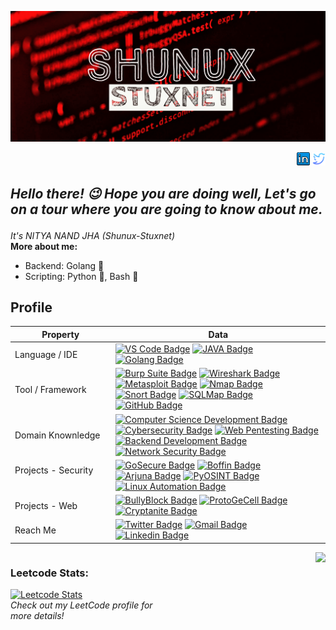 <p align="center">
  <a href="https://github.com/Shunux-Stuxnet">
    <img src="https://raw.githubusercontent.com/Shunux-Stuxnet/Shunux-Stuxnet/main/My%20Post%20(5)%7E2.png" />
  </a>
</p>
<p align="right">
  <a href="https://www.linkedin.com/in/shunux-stuxnet"><img src="https://github.com/Shunux-Stuxnet/Shunux-Stuxnet/blob/dde9363e7f1ab620489c06ce99be4120a82e0140/linkedin-64.png" width="21" ></a>
  <a href="https://twitter.com/CySecDF?s=09"><img src="https://github.com/Shunux-Stuxnet/Shunux-Stuxnet/blob/dde9363e7f1ab620489c06ce99be4120a82e0140/twitter.svg" width="21"/></a>
</p>

<h2><i><p>Hello there! 😉 Hope you are doing well, Let's go on a tour where you are going to know about me.</p></i></h2>
<i>It's NITYA NAND JHA (Shunux-Stuxnet)</i>
<br>
<b>More about me:</b>

* Backend: Golang 🚀
* Scripting: Python 🐍, Bash 📜


## Profile
Property                 | Data  
-------------------------|------
Language / IDE           | [![VS Code Badge](https://img.shields.io/badge/-VS%20Code-007ACC?style=flat&logo=visual-studio-code&logoColor=white)](https://github.com/search?q=user%3Ashunux&type=Repositories) [![JAVA Badge](https://img.shields.io/badge/-JAVA-007396?style=flat&logo=JAVA&logoColor=white)](https://github.com/search?q=user%3Ashunux&type=Repositories) [![Golang Badge](https://img.shields.io/badge/-Golang-00ADD8?style=flat&logo=go&logoColor=white)](https://github.com/search?q=user%3Ashunux&type=Repositories)
Tool / Framework         | [![Burp Suite Badge](https://img.shields.io/badge/-Burp_Suite-FF6347?style=flat&logo=burp%20suite&logoColor=white)](https://portswigger.net/burp) [![Wireshark Badge](https://img.shields.io/badge/-Wireshark-1679A7?style=flat&logo=wireshark&logoColor=white)](https://www.wireshark.org/) [![Metasploit Badge](https://img.shields.io/badge/-Metasploit-696969?style=flat&logo=metasploit&logoColor=white)](https://www.metasploit.com/) [![Nmap Badge](https://img.shields.io/badge/-Nmap-E51C23?style=flat&logo=nmap&logoColor=white)](https://nmap.org/) [![Snort Badge](https://img.shields.io/badge/-Snort-FF4500?style=flat&logo=snort&logoColor=white)](https://www.snort.org/) [![SQLMap Badge](https://img.shields.io/badge/-SQLMap-CC2927?style=flat&logo=sqlmap&logoColor=white)](http://sqlmap.org/) [![GitHub Badge](https://img.shields.io/badge/-GitHub-181717?style=flat&logo=github&logoColor=white)](https://github.com/)
Domain Knownledge        | [![Computer Science Development Badge](https://img.shields.io/badge/-Computer%20Science-FAB040?style=flat&logoColor=white)](https://github.com/search?q=shunux%3Azmcx16&type=Repositories) [![Cybersecurity Badge](https://img.shields.io/badge/-Cybersecurity-FF0000?style=flat&logoColor=white)](https://github.com/search?q=shunux%3Azmcx16&type=Repositories) [![Web Pentesting Badge](https://img.shields.io/badge/-Web%20Pentesting-00BFFF?style=flat&logoColor=white)](https://github.com/search?q=shunux%3Azmcx16&type=Repositories) [![Backend Development Badge](https://img.shields.io/badge/-Backend%20Development-008000?style=flat&logoColor=white)](https://github.com/search?q=shunux%3Azmcx16&type=Repositories) [![Network Security Badge](https://img.shields.io/badge/-Network%20Security-FFA500?style=flat&logoColor=white)](https://github.com/search?q=shunux%3Azmcx16&type=Repositories)
Projects - Security <img width=200/> | [![GoSecure Badge](https://img.shields.io/badge/-GoSecure-00BFFF?style=flat&logoColor=white)](https://github.com/Shunux-Stuxnet/GoSecure) [![Boffin Badge](https://img.shields.io/badge/-Boffin-800080?style=flat&logoColor=white)](https://github.com/Shunux-Stuxnet/Boffin) [![Arjuna Badge](https://img.shields.io/badge/-Arjuna-FFA500?style=flat&logoColor=white)](https://github.com/Shunux-Stuxnet/T1T5) [![PyOSINT Badge](https://img.shields.io/badge/-PyOSINT-4B0082?style=flat&logoColor=white)](https://github.com/Shunux-Stuxnet/Pyosint) [![Linux Automation Badge](https://img.shields.io/badge/-Linux%20Automation-008000?style=flat&logoColor=white)](https://github.com/Shunux-Stuxnet/Linux_System_Automation)
Projects - Web      | [![BullyBlock Badge](https://img.shields.io/badge/-BullyBlock-FF4500?style=flat&logoColor=white)](https://github.com/Shunux-Stuxnet/BullyBlock) [![ProtoGeCell Badge](https://img.shields.io/badge/-ProtoGeCell-FF69B4?style=flat&logoColor=white)](https://github.com/Shunux-Stuxnet/ProtogeCell-Golang-Project-) [![Cryptanite Badge](https://img.shields.io/badge/-Cryptanite-9370DB?style=flat&logoColor=white)](https://github.com/Shunux-Stuxnet/Cryptanite) 
Reach Me                 | [![Twitter Badge](https://img.shields.io/badge/-zmcx16-00acee?style=flat&logo=twitter&logoColor=white)](https://twitter.com/CySecDF) [![Gmail Badge](https://img.shields.io/badge/-zmcx16-e54448?style=flat&logo=Gmail&logoColor=white)](mailto:nitya.nandjha2020@vitbhopal.ac.in) [![Linkedin Badge](https://img.shields.io/badge/-zmcx16-blue?style=flat&logo=Linkedin&logoColor=white)](https://www.linkedin.com/in/shunux-stuxnet/)

<div style="display: flex;">
  <div style="flex: 1;">
    <h3>Leetcode Stats:</h3>
    <p>
      <a href="https://leetcode.com/shunux">
        <img src="https://leetcard.jacoblin.cool/shunux?ext=contest" alt="Leetcode Stats" />
      </a>
      <br>
      <em>Check out my LeetCode profile for more details!</em>
    </p>
  </div>
  <div style="flex: 1; text-align: right;">
    <img src="https://img.freepik.com/free-vector/cute-hacker-operating-laptop-cartoon-vector-icon-illustration-people-technology-icon-isolated-flat_138676-7079.jpg?w=740&t=st=1690915330~exp=1690915930~hmac=7c36aff3870feb335e3806bf957ee03d2b57c3c69b80e54a9763d9d59c54a8f3" width="200" />
  </div>
</div>



